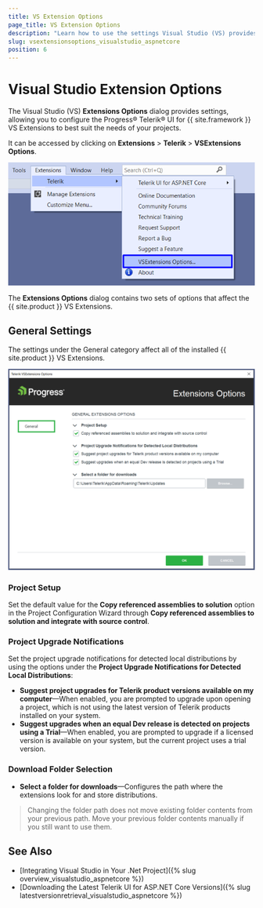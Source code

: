 ```yaml
---
title: VS Extension Options
page_title: VS Extension Options
description: "Learn how to use the settings Visual Studio (VS) provides that allow you to configure the {{ site.product }} VS Extensions to best suit your needs."
slug: vsextensionsoptions_visualstudio_aspnetcore
position: 6
---
```


# Visual Studio Extension Options

The Visual Studio (VS) **Extensions Options** dialog provides settings, allowing you to configure the Progress&reg; Telerik&reg; UI for {{ site.framework }} VS Extensions to best suit the  needs of your projects.

It can be accessed by clicking on **Extensions** > **Telerik** > **VSExtensions Options**.

![The Options menu](../../installation/vs-integration/images/vsx-options.png)

The **Extensions Options** dialog contains two sets of options that affect the {{ site.product }} VS Extensions.

## General Settings

The settings under the General category affect all of the installed {{ site.product }} VS Extensions.

![The Options dialog](../../installation/vs-integration/images/options.png)

### Project Setup

Set the default value for the **Copy referenced assemblies to solution** option in the Project Configuration Wizard through **Copy referenced assemblies to solution and integrate with source control**.

### Project Upgrade Notifications

Set the project upgrade notifications for detected local distributions by using the options under the **Project Upgrade Notifications for Detected Local Distributions**:

- **Suggest project upgrades for Telerik product versions available on my computer**&mdash;When enabled, you are prompted to upgrade upon opening a project, which is not using the latest version of Telerik products installed on your system.
- **Suggest upgrades when an equal Dev release is detected on projects using a Trial**&mdash;When enabled, you are prompted to upgrade if a licensed version is available on your system, but the current project uses a trial version.

### Download Folder Selection

- **Select a folder for downloads**&mdash;Configures the path where the extensions look for and store distributions.

> Changing the folder path does not move existing folder contents from your previous path. Move your previous folder contents manually if you still want to use them.

## See Also

* [Integrating Visual Studio in Your .Net Project]({% slug overview_visualstudio_aspnetcore %})
* [Downloading the Latest Telerik UI for ASP.NET Core Versions]({% slug latestversionretrieval_visualstudio_aspnetcore %})
